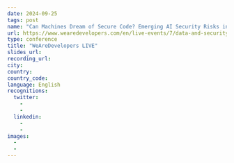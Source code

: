 ```yaml
---
date: 2024-09-25
tags: post
name: "Can Machines Dream of Secure Code? Emerging AI Security Risks in LLM-driven Developer"
url: https://www.wearedevelopers.com/en/live-events/7/data-and-security-day-september-2024
type: conference
title: "WeAreDevelopers LIVE"
slides_url:
recording_url: 
city: 
country: 
country_code: 
language: English
recognitions:
  twitter:
    - 
    - 
  linkedin:
    - 
    - 
images:
  - 
  - 
---
```

